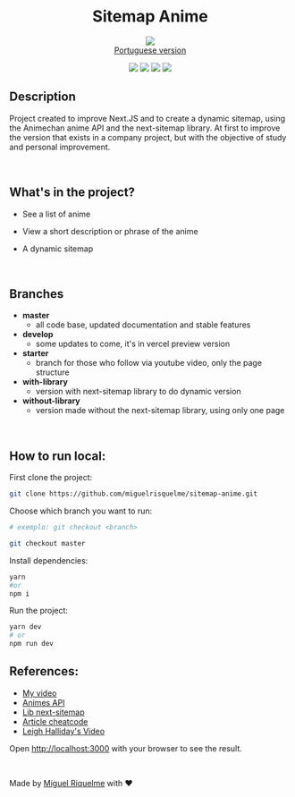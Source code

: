<h1 align="center">Sitemap Anime</h1>

<p align="center">
  <img src="https://media.giphy.com/media/gLcUG7QiR0jpMzoNUu/giphy.gif"/>
  <br>
  <a href="./README-pt-br.md">Portuguese version</a>  
</p>

<p align="center">
  <img src="https://img.shields.io/github/issues/miguelrisquelme/sitemap-anime" />
  <img src="https://img.shields.io/github/forks/miguelrisquelme/sitemap-anime" />
  <img src="https://img.shields.io/github/stars/miguelrisquelme/sitemap-anime" />
  <img src="https://img.shields.io/github/license/miguelrisquelme/sitemap-anime" />
</p>

## Description

Project created to improve Next.JS and to create a dynamic sitemap, using the Animechan anime API and the next-sitemap library. At first to improve the version that exists in a company project, but with the objective of study and personal improvement.

<br>

## What's in the project?

- See a list of anime

- View a short description or phrase of the anime

- A dynamic sitemap

<br>

## Branches

- <b>master</b>
  - all code base, updated documentation and stable features
- <b>develop</b>
  - some updates to come, it's in vercel preview version
- <b>starter</b>
  - branch for those who follow via youtube video, only the page structure
- <b>with-library</b>
  - version with next-sitemap library to do dynamic version
- <b>without-library</b>
  - version made without the next-sitemap library, using only one page

<br>

## How to run local:

First clone the project:

```bash
git clone https://github.com/miguelrisquelme/sitemap-anime.git
```

Choose which branch you want to run:

```bash
# exemplo: git checkout <branch>

git checkout master
```

Install dependencies:

```bash
yarn
#or
npm i
```

Run the project:

```bash
yarn dev
# or
npm run dev
```

## References:

- <a href="https://youtu.be/xS9tOcFyWVs">My video</a>
- <a href="https://animechan.vercel.app/">Animes API</a>
- <a href="https://github.com/iamvishnusankar/next-sitemap">Lib next-sitemap</a>
- <a href="https://cheatcode.co/tutorials/how-to-generate-a-dynamic-sitemap-with-next-js">Article cheatcode</a>
- <a href="https://www.youtube.com/watch?v=fOoH9Z5adrg&t=0s">Leigh Halliday's Video</a>

Open [http://localhost:3000](http://localhost:3000) with your browser to see the result.

<br>

Made by <a href="https://github.com/miguelrisquelme">Miguel Riquelme</a> with ♥

